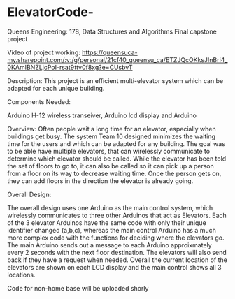 # ElevatorCode-
Queens Engineering: 178, Data Structures and Algorithms Final capstone project

Video of project working: https://queensuca-my.sharepoint.com/:v:/g/personal/21cf40_queensu_ca/ETZJQcOKksJInBri4_0KAmIBNZLjcPoI-rsat9ttv0f8xg?e=CUsbvT

Description: 
This project is an efficient multi-elevator system which can be adapted for each unique building. 

Components Needed:

Arduino H-12 wireless transeiver, Arduino lcd display and Arduino

Overview: 
Often people wait a long time for an elevator, especially when buildings get busy. The system Team 10 designed minimizes the waiting time for the users and which can be adapted for any building. The goal was to be able have multiple elevators, that can wirelessly communicate to determine which elevator should be called. While the elevator has been told the set of floors to go to, it can also be called so it can pick up a person from a floor on its way to decrease waiting time. Once the person gets on, they can add floors in the direction the elevator is already going. 

Overall Design: 

The overall design uses one Arduino as the main control system, which wirelessly communicates to three other Arduinos that act as Elevators. Each of the 3 elevator Arduinos have the same code with only their unique identifier changed (a,b,c), whereas the main control Arduino has a much more complex code with the functions for deciding where the elevators go. The main Arduino sends out a message to each Arduino approixmately every 2 seconds with the next floor destination. The elevators will also send back if they have a request when needed. Overall the current location of the elevators are shown on each LCD display and the main control shows all 3 locations. 

Code for non-home base will be uploaded shorly
